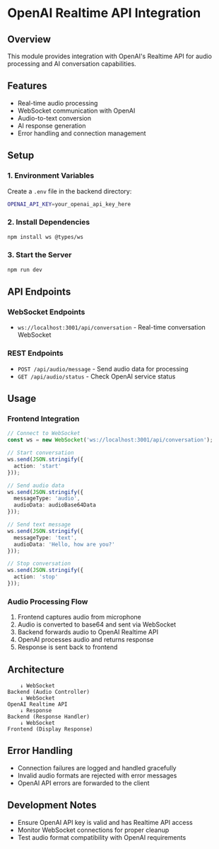 # OpenAI Realtime API Integration

## Overview

This module provides integration with OpenAI's Realtime API for audio processing and AI conversation capabilities.

## Features

- Real-time audio processing
- WebSocket communication with OpenAI
- Audio-to-text conversion
- AI response generation
- Error handling and connection management

## Setup

### 1. Environment Variables

Create a `.env` file in the backend directory:

```bash
OPENAI_API_KEY=your_openai_api_key_here
```

### 2. Install Dependencies

```bash
npm install ws @types/ws
```

### 3. Start the Server

```bash
npm run dev
```

## API Endpoints

### WebSocket Endpoints

- `ws://localhost:3001/api/conversation` - Real-time conversation WebSocket

### REST Endpoints

- `POST /api/audio/message` - Send audio data for processing
- `GET /api/audio/status` - Check OpenAI service status

## Usage

### Frontend Integration

```typescript
// Connect to WebSocket
const ws = new WebSocket('ws://localhost:3001/api/conversation');

// Start conversation
ws.send(JSON.stringify({
  action: 'start'
}));

// Send audio data
ws.send(JSON.stringify({
  messageType: 'audio',
  audioData: audioBase64Data
}));

// Send text message
ws.send(JSON.stringify({
  messageType: 'text',
  audioData: 'Hello, how are you?'
}));

// Stop conversation
ws.send(JSON.stringify({
  action: 'stop'
}));
```

### Audio Processing Flow

1. Frontend captures audio from microphone
2. Audio is converted to base64 and sent via WebSocket
3. Backend forwards audio to OpenAI Realtime API
4. OpenAI processes audio and returns response
5. Response is sent back to frontend

## Architecture

```Frontend (Audio Capture)
    ↓ WebSocket
Backend (Audio Controller)
    ↓ WebSocket
OpenAI Realtime API
    ↓ Response
Backend (Response Handler)
    ↓ WebSocket
Frontend (Display Response)
```

## Error Handling

- Connection failures are logged and handled gracefully
- Invalid audio formats are rejected with error messages
- OpenAI API errors are forwarded to the client

## Development Notes

- Ensure OpenAI API key is valid and has Realtime API access
- Monitor WebSocket connections for proper cleanup
- Test audio format compatibility with OpenAI requirements
